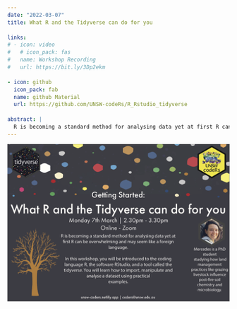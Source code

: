 ```yaml
---
date: "2022-03-07"
title: What R and the Tidyverse can do for you

links:
# - icon: video
#   # icon_pack: fas
#   name: Workshop Recording 
#   url: https://bit.ly/3Dp2ekm
  
- icon: github
  icon_pack: fab
  name: github Material
  url: https://github.com/UNSW-codeRs/R_Rstudio_tidyverse
  
abstract: |
  R is becoming a standard method for analysing data yet at first R can be overwhelming and may seem like a foreign language.In this workshop, you will be introduced to the coding language R, the software RStudio, and a tool called the tidyverse. You will learn how to import, manipulate  and analyse a dataset using practical examples.This workshop is designed to get you started, demonstrate what is possible, and give you resources for further learning.  The workshop is targeted at Honour's and postdoc students, but is suitable for anyone who has ever wondered, "What is this R thing everyone keeps talking about?".Please download R and RStudio Desktop before the workshop. Mercedes is a second year PhD student studying how land management practices like grazing livestock influence post-fire soil chemistry and microbiology. She studied her Bachelor's degree at MIT in Boston, USA."I use R to analyse all of my data and to produce all of the figures for my thesis. I'm excited to help you get started and show you what R is capable of.
---
```

<img src="getting_started.png" width=1450 style = "margin-left: 0px; margin-right: 0px; float:right;" >







